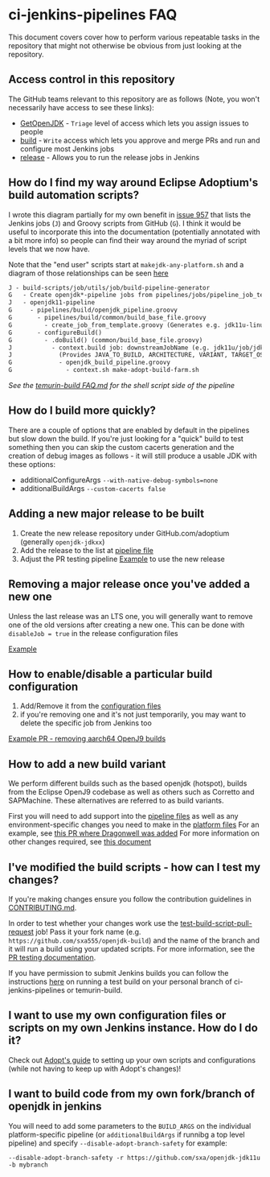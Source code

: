 # ci-jenkins-pipelines FAQ

This document covers cover how to perform various repeatable tasks in the
repository that might not otherwise be obvious from just looking at the
repository.

## Access control in this repository

The GitHub teams relevant to this repository are as follows (Note, you
won't necessarily have access to see these links):

- [GetOpenJDK](https://github.com/orgs/AdoptOpenJDK/teams/getopenjdk) - `Triage` level of access which lets you assign issues to people
- [build](https://github.com/orgs/AdoptOpenJDK/teams/build) - `Write` access which lets you approve and merge PRs and run and configure most Jenkins jobs
- [release](https://github.com/orgs/AdoptOpenJDK/teams/build) - Allows you to run the release jobs in Jenkins

## How do I find my way around Eclipse Adoptium's build automation scripts?

I wrote this diagram partially for my own benefit in [issue 957](https://github.com/adoptium/temurin-build/issues/957) that lists the Jenkins jobs (`J`) and Groovy scripts from GitHub (`G`).
I think it would be useful to incorporate this into the documentation (potentially annotated with a bit more info) so people can find their way around the myriad of script levels that we now have.

Note that the "end user" scripts start at `makejdk-any-platform.sh` and a
diagram of those relationships can be seen [here](https://github.com/adoptium/ci-jenkins-pipelines/blob/master/docs/images/AdoptOpenJDK_Build_Script_Relationships.png)

```markdown
J - build-scripts/job/utils/job/build-pipeline-generator
G   - Create openjdk*-pipeline jobs from pipelines/jobs/pipeline_job_template.groovy
J   - openjdk11-pipeline
G     - pipelines/build/openjdk_pipeline.groovy
G       - pipelines/build/common/build_base_file.groovy
G         - create_job_from_template.groovy (Generates e.g. jdk11u-linux-x64-hotspot)
G       - configureBuild()
G         - .doBuild() (common/build_base_file.groovy)
J           - context.build job: downstreamJobName (e.g. jdk11u/job/jdk11u-linux-x64-hotspot)
J             (Provides JAVA_TO_BUILD, ARCHITECTURE, VARIANT, TARGET_OS + tests)
G             - openjdk_build_pipeline.groovy
G               - context.sh make-adopt-build-farm.sh
```

*See the [temurin-build FAQ.md](https://github.com/adoptium/temurin-build/blob/master/FAQ.md#how-do-i-find-my-way-around-adoptopenjdks-build-automation-scripts) for the shell script side of the pipeline*

## How do I build more quickly?

There are a couple of options that are enabled by default in the pipelines
but slow down the build. If you're just looking for a "quick" build to test
something then you can skip the custom cacerts generation and the creation
of debug images as follows - it will still produce a usable JDK with these
options:

- additionalConfigureArgs `--with-native-debug-symbols=none`
- additionalBuildArgs `--custom-cacerts false`

## Adding a new major release to be built

1. Create the new release repository under GitHub.com/adoptium (generally `openjdk-jdkxx`)
2. Add the release to the list at [pipeline file](/pipelines/build)
3. Adjust the PR testing pipeline [Example](https://github.com/adoptium/temurin-build/pull/1394) to use the new release

## Removing a major release once you've added a new one

Unless the last release was an LTS one, you will generally want to remove one of the old versions after creating a new one. This can be done with `disableJob = true` in the release configuration files

[Example](https://github.com/adoptium/temurin-build/pull/1303/files)

## How to enable/disable a particular build configuration

1. Add/Remove it from the [configuration files](pipelines/jobs/configurations)
2. if you're removing one and it's not just temporarily, you may want to delete the specific job from Jenkins too

[Example PR - removing aarch64 OpenJ9 builds](https://github.com/adoptium/temurin-build/pull/1452)

## How to add a new build variant

We perform different builds such as the based openjdk (hotspot), builds from the Eclipse OpenJ9 codebase as well as others such as Corretto and SAPMachine. These alternatives are referred to as build variants.

First you will need to add support into the [pipeline files](pipelines/build) as well as any environment-specific changes you need to make in the [platform files](https://github.com/adoptium/temurin-build/tree/master/build-farm/platform-specific-configurations)
For an example, see [this PR where Dragonwell was added](https://github.com/adoptium/temurin-build/pull/2051/files)
For more information on other changes required, see [this document](https://github.com/AdoptOpenJDK/TSC/wiki/Adding-a-new-build-variant)

## I've modified the build scripts - how can I test my changes?

If you're making changes ensure you follow the contribution guidelines in
[CONTRIBUTING.md](CONTRIBUTING.md).

In order to test whether your changes work use the [test-build-script-pull-request](https://ci.adoptopenjdk.net/job/build-scripts-pr-tester/job/test-build-script-pull-request/) job!
Pass it your fork name (e.g. `https://github.com/sxa555/openjdk-build`) and the name of the branch and it will run a build using your updated scripts.
For more information, see the [PR testing documentation](pipelines/build/prTester/README.md).

If you have permission to submit Jenkins builds you can follow the instructions [here](https://github.com/adoptium/ci-jenkins-pipelines/wiki/Building-your-own-branch-of-ci-jenkins-pipelines-or-temurin-build) on running a test build on your personal branch of ci-jenkins-pipelines or temurin-build.

## I want to use my own configuration files or scripts on my own Jenkins instance. How do I do it?

Check out [Adopt's guide](docs/UsingOurScripts.md) to setting up your own scripts and configurations (while not having to keep up with Adopt's changes)!

## I want to build code from my own fork/branch of openjdk in jenkins

You will need to add some parameters to the `BUILD_ARGS` on the individual
platform-specific pipeline (or `additionalBuildArgs` if runnibg a top level pipeline) and
specify `--disable-adopt-branch-safety` for example:

`--disable-adopt-branch-safety -r https://github.com/sxa/openjdk-jdk11u -b mybranch`
